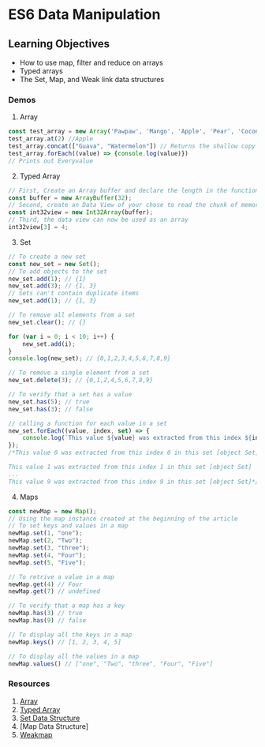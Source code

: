 # ES6 Data Manipulation

## Learning Objectives
- How to use map, filter and reduce on arrays
- Typed arrays
- The Set, Map, and Weak link data structures

### Demos
1. Array
```javascript
const test_array = new Array('Pawpaw', 'Mango', 'Apple', 'Pear', 'Coconut')
test_array.at(2) //Apple
test_array.concat(["Guava", "Watermelon"]) // Returns the shallow copy of the new array
test_array.forEach((value) => {console.log(value)})
// Prints out Everyvalue
```
2. Typed Array
```javascript
// First, Create an Array buffer and declare the length in the function
const buffer = new ArrayBuffer(32);
// Second, create an Data View of your chose to read the chunk of memory space occupied by the buffer
const int32view = new Int32Array(buffer);
// Third, the data view can now be used as an array
int32view[3] = 4;
```
3. Set
```javascript
// To create a new set
const new_set = new Set();
// To add objects to the set
new_set.add(1); // {1}
new_set.add(3); // {1, 3}
// Sets can't contain duplicate items
new_set.add(1); // {1, 3}

// To remove all elements from a set
new_set.clear(); // {}

for (var i = 0; i < 10; i++) {
	new_set.add(i);
}
console.log(new_set); // {0,1,2,3,4,5,6,7,8,9}

// To remove a single element from a set
new_set.delete(3); // {0,1,2,4,5,6,7,8,9}

// To verify that a set has a value
new_set.has(5); // true
new_set.has(3); // false

// calling a function for each value in a set
new_set.forEach((value, index, set) => {
	console.log(`This value ${value} was extracted from this index ${index} in this set ${set}\n`);
});
/*This value 0 was extracted from this index 0 in this set [object Set]

This value 1 was extracted from this index 1 in this set [object Set]
...
This value 9 was extracted from this index 9 in this set [object Set]*/


```
4. Maps
```javascript
const newMap = new Map();
// Using the map instance created at the beginning of the article
// To set keys and values in a map
newMap.set(1, "one");
newMap.set(2, "Two");
newMap.set(3, "three");
newMap.set(4, "Four");
newMap.set(5, "Five");

// To retrive a value in a map
newMap.get(4) // Four
newMap.get(7) // undefined

// To verify that a map has a key
newMap.has(3) // true
newMap.has(9) // false

// To display all the keys in a map
newMap.keys() // [1, 2, 3, 4, 5]

// To display all the values in a map
newMap.values() // ["one", "Two", "three", "Four", "Five"]

```

### Resources
1. [Array](https://developer.mozilla.org/en-US/docs/Web/JavaScript/Reference/Global_Objects/Array)
2. [Typed Array](https://developer.mozilla.org/en-US/docs/Web/JavaScript/Typed_arrays)
3. [Set Data Structure](https://developer.mozilla.org/en-US/docs/Web/JavaScript/Reference/Global_Objects/Set)
4. [Map Data Structure]
5. [Weakmap](https://developer.mozilla.org/en-US/docs/Web/JavaScript/Reference/Global_Objects/WeakMap)